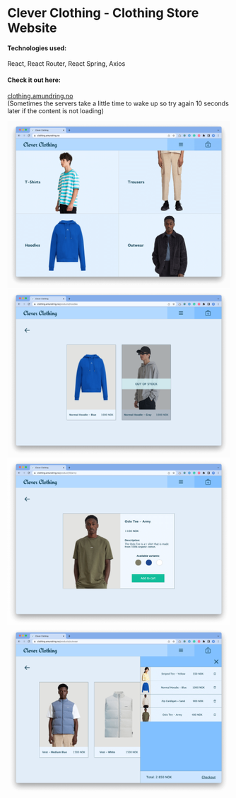 # Clever Clothing - Clothing Store Website

#### Technologies used:
React, React Router, React Spring, Axios

#### Check it out here:  
[clothing.amundring.no](https://clothing.amundring.no/)  
(Sometimes the servers take a little time to wake up so try again 10 seconds later if the content is not loading)


![Main view](/screenshot1.png "Front page")
![Main view](/screenshot2.png "Category page")
![Main view](/screenshot3.png "Product page")
![Main view](/screenshot4.png "Shopping cart")
